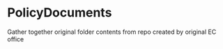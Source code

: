 # PolicyDocuments
Gather together original folder contents from repo created by original EC office 
